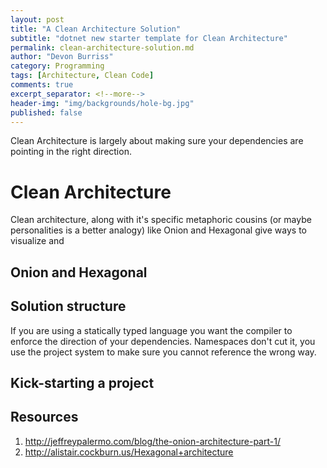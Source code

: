 ```yaml
---
layout: post
title: "A Clean Architecture Solution"
subtitle: "dotnet new starter template for Clean Architecture"
permalink: clean-architecture-solution.md
author: "Devon Burriss"
category: Programming
tags: [Architecture, Clean Code]
comments: true
excerpt_separator: <!--more-->
header-img: "img/backgrounds/hole-bg.jpg"
published: false
---
```


Clean Architecture is largely about making sure your dependencies are pointing in the right direction. 
<!--more-->

# Clean Architecture

Clean architecture, along with it's specific metaphoric cousins (or maybe personalities is a better analogy) like Onion and Hexagonal give ways to visualize and

## Onion and Hexagonal

## Solution structure

If you are using a statically typed language you want the compiler to enforce the direction of your dependencies. Namespaces don't cut it, you use the project system to make sure you cannot reference the wrong way.

## Kick-starting a project

## Resources

1. http://jeffreypalermo.com/blog/the-onion-architecture-part-1/
1. http://alistair.cockburn.us/Hexagonal+architecture
